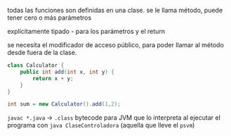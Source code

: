 todas las funciones son definidas en una clase.
se le llama método, puede tener cero o más parámetros

explícitamente tipado - para los parámetros y el return

se necesita el modificador de acceso público, para poder llamar al método desde fuera de la clase.



```java
class Calculator {
    public int add(int x, int y) {
        return x + y;
    }
}

int sum = new Calculator().add(1,2);
```

`javac *.java` -> `.class` bytecode para JVM que lo interpreta al ejecutar el programa con `java ClaseControladora` (aquella que lleve el `psvm`)